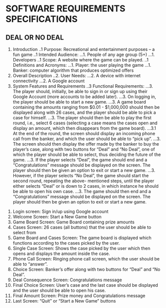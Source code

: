# SOFTWARE REQUIREMENTS SPECIFICATIONS

## DEAL OR NO DEAL

1.	Introduction
..1	Purpose: Recreational and entertainment purposes – a fun game 
..1	Intended Audience: 
...1.	People of any age group (5+)
...1.	Developers
..1	Scope: A website where the game can be played. 
..1	Definitions and Acronyms: 
...1.	Player: the user playing the game
...1.	Banker: computer algorithm that produces optimized offers
2.	Overall Description
..2.	User Needs: 
...2.	A device with internet connectivity
...2.	A Google account
3.	System Features and Requirements
..3	Functional Requirements:
...3.	The player should, initially, be able to sign in or sign up using their Google Account (more accounts to be added later).
...3.	On logging in, the player should be able to start a new game. 
...3.	A game board containing the amounts ranging from $0.01 - $1,000,000 should then be displayed along with 26 cases, and the player should be able to pick a case for himself. 
...3.	The player should then be able to play the first round, i.e., select 6 cases (selecting a case means the cases open and display an amount, which then disappears from the game board). 
...3.1	At the end of the round, the screen should display an incoming phone call from the banker, and which the user should be able to “pick up”.
...3.	The screen should then display the offer made by the banker to buy the player’s case, along with two buttons for “Deal” and “No Deal”, one of which the player should be able to select, thus deciding the future of the game. 
...3.	If the player selects “Deal”, the game should end and a “Congratulations” message should be displayed on the screen. The player should then be given an option to exit or start a new game.
...3.	However, if the player selects “No Deal”, the game should start the second round, repeating the above- mentioned steps, until the player either selects “Deal” or is down to 2 cases, in which instance he should be able to open his own case. 
...3.	The game should then end and a “Congratulations” message should be displayed on the screen. The player should then be given an option to exit or start a new game.



1)	Login screen: Sign in/up using Google account
2)	Welcome Screen: Start a New Game button
3)	Game Board Screen: Game Board containing prize amounts 
4)	Cases Screen: 26 cases (all buttons) that the user should be able to select from
5)	Game Board and Cases Screen: The game board is displayed which functions according to the cases picked by the user.
6)	Single Case Screen: Shows the case picked by the user which then opens and displays the amount inside the case.
7)	Phone Call Screen: Ringing phone call screen, which the user should be able to “answer”.
8)	Choice Screen: Banker’s offer along with two buttons for “Deal” and “No Deal”.
9)	Deal Consequence Screen: Congratulations message
10)	Final Choice Screen: User’s case and the last case should be displayed and the user should be able to open his case.
11)	Final Amount Screen: Prize money and Congratulations message
12)	Last Screen: “Quit” or “Start a New Game” buttons
